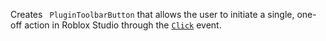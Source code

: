 Creates ` PluginToolbarButton` that allows the user to initiate a single,
one-off action in Roblox Studio through the
[`Click`](https://create.roblox.com/docs/reference/engine/classes/PluginToolbarButton#Click) event.